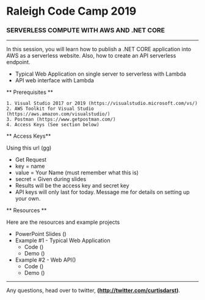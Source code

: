 # Raleigh Code Camp 2019
### SERVERLESS COMPUTE WITH AWS AND .NET CORE

---

In this session, you will learn how to publish a .NET CORE application into AWS as a serverless website.  Also, how to create an API serverless endpoint.

* Typical Web Application on single server to serverless with Lambda
* API web interface with Lambda


** Prerequisites **
```
1. Visual Studio 2017 or 2019 (https://visualstudio.microsoft.com/vs/)
2. AWS Toolkit for Visual Studio (https://aws.amazon.com/visualstudio/)
3. Postman (https://www.getpostman.com/)
4. Access Keys (See section below) 
```

** Access Keys**

Using this url (gg) 

* Get Request
* key = name
* value = Your Name (must remember what this is)
* secret = Given during slides
* Results will be the access key and secret key
* API keys will only last for today. Message me for details on setting up your own.


** Resources **

Here are the resources and example projects

* PowerPoint Slides ()
* Example #1 - Typical Web Application
  * Code ()
  * Demo ()
* Example #2 - Web API()
  * Code ()
  * Demo ()


---

Any questions, head over to twitter, **(http://twitter.com/curtisdarst)**.
